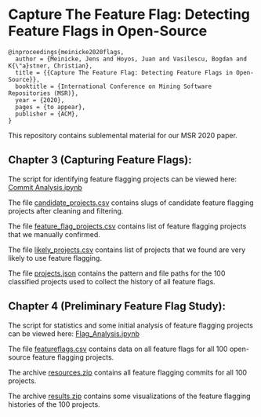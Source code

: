 # Capture The Feature Flag: Detecting Feature Flags in Open-Source

```
@inproceedings{meinicke2020flags,
  author = {Meinicke, Jens and Hoyos, Juan and Vasilescu, Bogdan and K{\"a}stner, Christian},
  title = {{Capture The Feature Flag: Detecting Feature Flags in Open-Source}},
  booktitle = {International Conference on Mining Software Repositories (MSR)},
  year = {2020},
  pages = {to appear},
  publisher = {ACM},
}
```

This repository contains sublemental material for our MSR 2020 paper.

## Chapter 3 (Capturing Feature Flags): 
The script for identifying feature flagging projects can be viewed here: [Commit Analysis.ipynb](https://github.com/CMUSTRUDEL/Capture-The-Feature-Flag/blob/master/Capturing-Feature-Flags/Commits%20Analysis.ipynb)

The file [candidate_projects.csv](https://github.com/CMUSTRUDEL/Capture-The-Feature-Flag/blob/master/Capturing-Feature-Flags/candidate_projects.csv) contains slugs of candidate feature flagging projects after cleaning and filtering.

The file [feature_flag_projects.csv](https://github.com/CMUSTRUDEL/Capture-The-Feature-Flag/blob/master/Capturing-Feature-Flags/feature_flag_projects.csv) contains list of feature flagging projects that we manually confirmed.

The file [likely_projects.csv](https://github.com/CMUSTRUDEL/Capture-The-Feature-Flag/blob/master/Capturing-Feature-Flags/likely_projects.csv) contains list of projects that we found are very likely to use feature flagging.

The file [projects.json](https://github.com/CMUSTRUDEL/Capture-The-Feature-Flag/blob/master/Capturing-Feature-Flags/projects.json) contains the pattern and file paths for the 100 classified projects used to collect the history of all feature flags. 

## Chapter 4 (Preliminary Feature Flag Study): 

The script for statistics and some initial analysis of feature flagging projects can be viewed here: [Flag_Analysis.ipynb](https://github.com/CMUSTRUDEL/Capture-The-Feature-Flag/blob/master/Preliminary-Study/Flag_Analysis.ipynb)

The file [featureflags.csv](https://github.com/CMUSTRUDEL/Capture-The-Feature-Flag/blob/master/Preliminary-Study/featureflags.csv) contains data on all feature flags for all 100 open-source feature flagging projects.

The archive [resources.zip](https://github.com/CMUSTRUDEL/Capture-The-Feature-Flag/blob/master/Preliminary-Study/resources.zip) contains all feature flagging commits for all 100 projects.

The archive [results.zip](https://github.com/CMUSTRUDEL/Capture-The-Feature-Flag/blob/master/Preliminary-Study/results.zip) contains some visualizations of the feature flagging histories of the 100 projects. 
